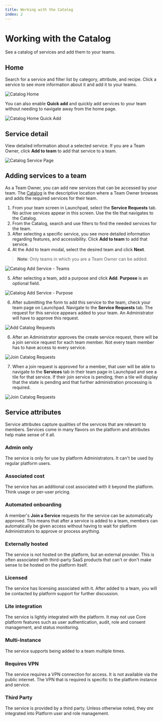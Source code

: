 ```yaml
---
title: Working with the Catalog
index: 2
---
```


# Working with the Catalog

See a catalog of services and add them to your teams.

## Home

Search for a service and filter list by category, attribute, and recipe. Click a service to see more information about it and add it to your teams. 

![Catalog Home](./assets/img/catalog/catalog-home.png)

You can also enable **Quick add** and quickly add services to your team without needing to navigate away from the home page.

![Catalog Home Quick Add](./assets/img/catalog/catalog-home-quick-add.png)

## Service detail

View detailed information about a selected service. If you are a Team Owner, click **Add to team** to add that service to a team.

![Catalog Service Page](./assets/img/catalog/catalog-service-page.png)

## Adding services to a team

As a Team Owner, you can add new services that can be accessed by your team. The [Catalog](https://launch.boomerangplatform.net/catalog/) is the descriptive location where a Team Owner browses and adds the required services for their team.

1. From your team screen in Launchpad, select the **Service Requests** tab. No active services appear in this screen. Use the tile that navigates to the Catalog.
2. From the Catalog, search and use filters to find the needed services for the team.
3. After selecting a specific service, you see more detailed information regarding features, and accessibility. Click **Add to team** to add that service.
4. At the Add to team modal, select the desired team and click **Next**.

> **Note**: Only teams in which you are a Team Owner can be added.

![Catalog Add Service - Teams](./assets/img/catalog/catalog-service-add1.png)

5. After selecting a team, add a purpose and click **Add**. **Purpose** is an optional field.

![Catalog Add Service - Purpose](./assets/img/catalog/catalog-service-add2.png)

6. After submitting the form to add this service to the team, check your team page on Launchpad. Navigate to the **Service Requests** tab. The request for this service appears added to your team. An Administrator will have to approve this request.

![Add Catalog Requests](./assets/img/catalog/catalog-requestsAddService.png)

6. After an Administrator approves the create service request, there will be a join service request for each team member. Not every team member has to have access to every service.

![Join Catalog Requests](./assets/img/catalog/catalog-joinService.png)

7. When a join request is approved for a member, that user will be able to navigate to the **Services** tab in their team page in Launchpad and see a tile for that service. If their join service is pending, then a tile will display that the state is pending and that further administration processing is required.

![Join Catalog Requests](./assets/img/catalog/catalog-slackServices.png)

## Service attributes

Service attributes capture qualities of the services that are relevant to members. Services come in many flavors on the platform and attributes help make sense of it all.

### Admin only

The service is only for use by platform Administrators. It can't be used by regular platform users.

### Associated cost

The service has an additional cost associated with it beyond the platform. Think usage or per-user pricing.

### Automated onboarding

A member's **Join a Service** requests for the service can be automatically approved. This means that after a service is added to a team, members can automatically be given access without having to wait for platform Administrators to approve or process anything.

### Externally hosted

The service is not hosted on the platform, but an external provider. This is often associated with third-party SaaS products that can't or don't make sense to be hosted on the platform itself.

### Licensed

The service has licensing associated with it. After added to a team, you will be contacted by platform support for further discussion.

### Lite integration

The service is lightly integrated with the platform. It may not use Core platform features such as user authentication, audit, role and consent management, and status monitoring.

### Multi-Instance

The service supports being added to a team multiple times.

### Requires VPN

The service requires a VPN connection for access. It is not available via the public internet. The VPN that is required is specific to the platform instance and service.

### Third Party

The service is provided by a third party. Unless otherwise noted, they _are_ integrated into Platform user and role management.
